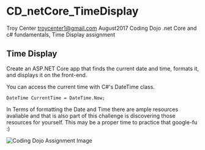 # CD_netCore_TimeDisplay
Troy Center troycenter1@gmail.com August2017
Coding Dojo .net Core and c# fundamentals, Time Display assignment

## Time Display
Create an ASP.NET Core app that finds the current date and time, formats it, and displays it on the front-end.

You can access the current time with C#'s DateTime class.

    DateTime CurrentTime = DateTime.Now;

In Terms of formatting the Date and Time there are ample resources avaliable and that is also part of this challenge is discovering those resources for yourself. This may be a proper time to practice that google-fu :)

<img src="http://s3.amazonaws.com/General_V88/boomyeah/company_209/chapter_3759/handouts/chapter3759_7228_TimeWireframe.PNG" alt="Coding Dojo Assignment Image">